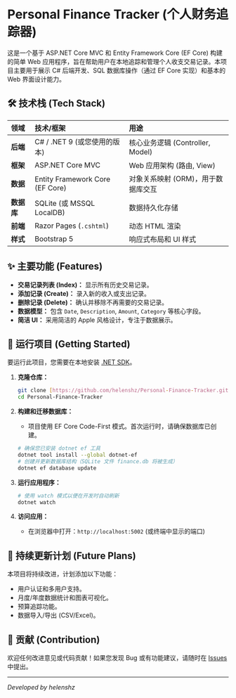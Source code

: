 # Personal Finance Tracker (个人财务追踪器)

这是一个基于 ASP.NET Core MVC 和 Entity Framework Core (EF Core) 构建的简单 Web 应用程序，旨在帮助用户在本地追踪和管理个人收支交易记录。本项目主要用于展示 C# 后端开发、SQL 数据库操作（通过 EF Core 实现）和基本的 Web 界面设计能力。

## 🛠️ 技术栈 (Tech Stack)

| 领域 | 技术/框架 | 用途 |
| :--- | :--- | :--- |
| **后端** | C# / .NET 9 (或您使用的版本) | 核心业务逻辑 (Controller, Model) |
| **框架** | ASP.NET Core MVC | Web 应用架构 (路由, View) |
| **数据** | Entity Framework Core (EF Core) | 对象关系映射 (ORM)，用于数据库交互 |
| **数据库** | SQLite (或 MSSQL LocalDB) | 数据持久化存储 |
| **前端** | Razor Pages (`.cshtml`) | 动态 HTML 渲染 |
| **样式** | Bootstrap 5 | 响应式布局和 UI 样式 |

## ✨ 主要功能 (Features)

* **交易记录列表 (Index)：** 显示所有历史交易记录。
* **添加记录 (Create)：** 录入新的收入或支出记录。
* **删除记录 (Delete)：** 确认并移除不再需要的交易记录。
* **数据模型：** 包含 `Date`, `Description`, `Amount`, `Category` 等核心字段。
* **简洁 UI：** 采用简洁的 Apple 风格设计，专注于数据展示。

## 🚀 运行项目 (Getting Started)

要运行此项目，您需要在本地安装 [.NET SDK](https://dotnet.microsoft.com/download)。

1.  **克隆仓库：**
    ```bash
    git clone [https://github.com/helenshz/Personal-Finance-Tracker.git](https://github.com/helenshz/Personal-Finance-Tracker.git)
    cd Personal-Finance-Tracker
    ```

2.  **构建和迁移数据库：**
    * 项目使用 EF Core Code-First 模式。首次运行时，请确保数据库已创建。
    ```bash
    # 确保您已安装 dotnet ef 工具
    dotnet tool install --global dotnet-ef 
    # 创建并更新数据库结构（SQLite 文件 finance.db 将被生成）
    dotnet ef database update 
    ```

3.  **运行应用程序：**
    ```bash
    # 使用 watch 模式以便在开发时自动刷新
    dotnet watch 
    ```

4.  **访问应用：**
    * 在浏览器中打开：`http://localhost:5002` (或终端中显示的端口)

## 📌 持续更新计划 (Future Plans)

本项目将持续改进，计划添加以下功能：

* 用户认证和多用户支持。
* 月度/年度数据统计和图表可视化。
* 预算追踪功能。
* 数据导入/导出 (CSV/Excel)。

## 🤝 贡献 (Contribution)

欢迎任何改进意见或代码贡献！如果您发现 Bug 或有功能建议，请随时在 [Issues](https://github.com/helenshz/Personal-Finance-Tracker/issues) 中提出。

---
*Developed by helenshz*
